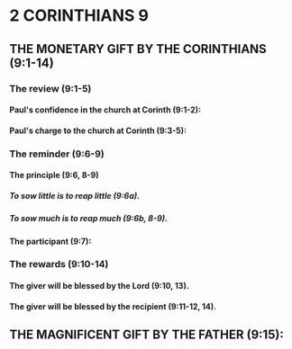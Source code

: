 ---
---
# 2 CORINTHIANS 9 
## THE MONETARY GIFT BY THE CORINTHIANS (9:1-14) 
###  The review (9:1-5) 
####  Paul\'s confidence in the church at Corinth (9:1-2): 
####  Paul\'s charge to the church at Corinth (9:3-5): 
###  The reminder (9:6-9) 
####  The principle (9:6, 8-9) 
#####  To sow little is to reap little (9:6a). 
#####  To sow much is to reap much (9:6b, 8-9). 
####  The participant (9:7): 
###  The rewards (9:10-14) 
####  The giver will be blessed by the Lord (9:10, 13). 
####  The giver will be blessed by the recipient (9:11-12, 14). 
## THE MAGNIFICENT GIFT BY THE FATHER (9:15): 
